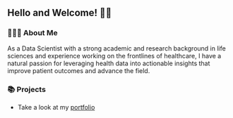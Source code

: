 ## Hello and Welcome! 👋🏼

### 👨🏻‍💻 About Me
As a Data Scientist with a strong academic and research background in life sciences and experience working on the frontlines of healthcare, I have a natural passion for leveraging health data into actionable insights that improve patient outcomes and advance the field. 

### 📚 Projects
* Take a look at my [portfolio]([https://github.com/SEugley/portfolio](https://seugley.github.io/portfolio/))

